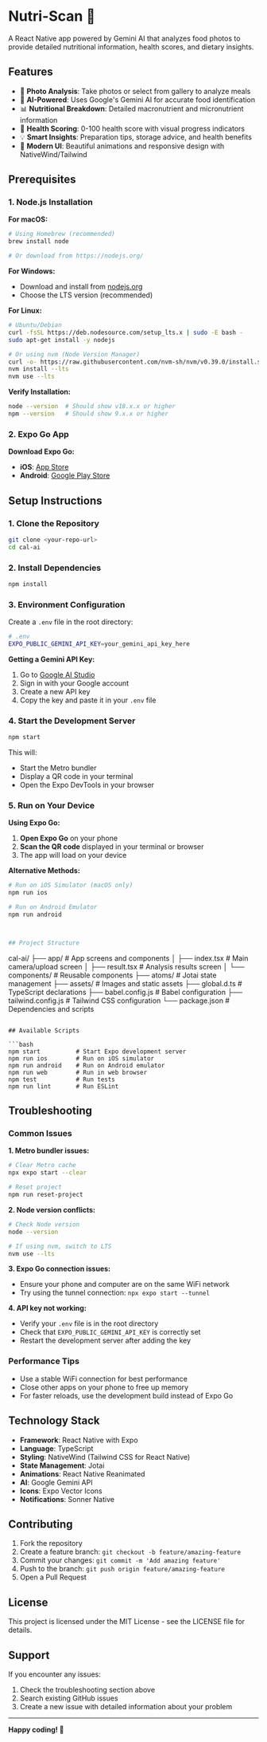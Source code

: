 # Nutri-Scan 🍎

A React Native app powered by Gemini AI that analyzes food photos to provide detailed nutritional information, health scores, and dietary insights.

## Features

- 📸 **Photo Analysis**: Take photos or select from gallery to analyze meals
- 🧠 **AI-Powered**: Uses Google's Gemini AI for accurate food identification
- 📊 **Nutritional Breakdown**: Detailed macronutrient and micronutrient information
- 🏥 **Health Scoring**: 0-100 health score with visual progress indicators
- 💡 **Smart Insights**: Preparation tips, storage advice, and health benefits
- 🎨 **Modern UI**: Beautiful animations and responsive design with NativeWind/Tailwind

## Prerequisites

### 1. Node.js Installation

**For macOS:**

```bash
# Using Homebrew (recommended)
brew install node

# Or download from https://nodejs.org/
```

**For Windows:**

- Download and install from [nodejs.org](https://nodejs.org/)
- Choose the LTS version (recommended)

**For Linux:**

```bash
# Ubuntu/Debian
curl -fsSL https://deb.nodesource.com/setup_lts.x | sudo -E bash -
sudo apt-get install -y nodejs

# Or using nvm (Node Version Manager)
curl -o- https://raw.githubusercontent.com/nvm-sh/nvm/v0.39.0/install.sh | bash
nvm install --lts
nvm use --lts
```

**Verify Installation:**

```bash
node --version  # Should show v18.x.x or higher
npm --version   # Should show 9.x.x or higher
```

### 2. Expo Go App

**Download Expo Go:**

- **iOS**: [App Store](https://apps.apple.com/app/expo-go/id982107779)
- **Android**: [Google Play Store](https://play.google.com/store/apps/details?id=host.exp.exponent)

## Setup Instructions

### 1. Clone the Repository

```bash
git clone <your-repo-url>
cd cal-ai
```

### 2. Install Dependencies

```bash
npm install
```

### 3. Environment Configuration

Create a `.env` file in the root directory:

```bash
# .env
EXPO_PUBLIC_GEMINI_API_KEY=your_gemini_api_key_here
```

**Getting a Gemini API Key:**

1. Go to [Google AI Studio](https://aistudio.google.com/)
2. Sign in with your Google account
3. Create a new API key
4. Copy the key and paste it in your `.env` file

### 4. Start the Development Server

```bash
npm start
```

This will:

- Start the Metro bundler
- Display a QR code in your terminal
- Open the Expo DevTools in your browser

### 5. Run on Your Device

**Using Expo Go:**

1. **Open Expo Go** on your phone
2. **Scan the QR code** displayed in your terminal or browser
3. The app will load on your device

**Alternative Methods:**

```bash
# Run on iOS Simulator (macOS only)
npm run ios

# Run on Android Emulator
npm run android



## Project Structure

```

cal-ai/
├── app/ # App screens and components
│ ├── index.tsx # Main camera/upload screen
│ ├── result.tsx # Analysis results screen
│ └── components/ # Reusable components
├── atoms/ # Jotai state management
├── assets/ # Images and static assets
├── global.d.ts # TypeScript declarations
├── babel.config.js # Babel configuration
├── tailwind.config.js # Tailwind CSS configuration
└── package.json # Dependencies and scripts

````

## Available Scripts

```bash
npm start          # Start Expo development server
npm run ios        # Run on iOS simulator
npm run android    # Run on Android emulator
npm run web        # Run in web browser
npm test           # Run tests
npm run lint       # Run ESLint
````

## Troubleshooting

### Common Issues

**1. Metro bundler issues:**

```bash
# Clear Metro cache
npx expo start --clear

# Reset project
npm run reset-project
```

**2. Node version conflicts:**

```bash
# Check Node version
node --version

# If using nvm, switch to LTS
nvm use --lts
```

**3. Expo Go connection issues:**

- Ensure your phone and computer are on the same WiFi network
- Try using the tunnel connection: `npx expo start --tunnel`

**4. API key not working:**

- Verify your `.env` file is in the root directory
- Check that `EXPO_PUBLIC_GEMINI_API_KEY` is correctly set
- Restart the development server after adding the key

### Performance Tips

- Use a stable WiFi connection for best performance
- Close other apps on your phone to free up memory
- For faster reloads, use the development build instead of Expo Go

## Technology Stack

- **Framework**: React Native with Expo
- **Language**: TypeScript
- **Styling**: NativeWind (Tailwind CSS for React Native)
- **State Management**: Jotai
- **Animations**: React Native Reanimated
- **AI**: Google Gemini API
- **Icons**: Expo Vector Icons
- **Notifications**: Sonner Native

## Contributing

1. Fork the repository
2. Create a feature branch: `git checkout -b feature/amazing-feature`
3. Commit your changes: `git commit -m 'Add amazing feature'`
4. Push to the branch: `git push origin feature/amazing-feature`
5. Open a Pull Request

## License

This project is licensed under the MIT License - see the LICENSE file for details.

## Support

If you encounter any issues:

1. Check the troubleshooting section above
2. Search existing GitHub issues
3. Create a new issue with detailed information about your problem

---

**Happy coding! 🚀**
